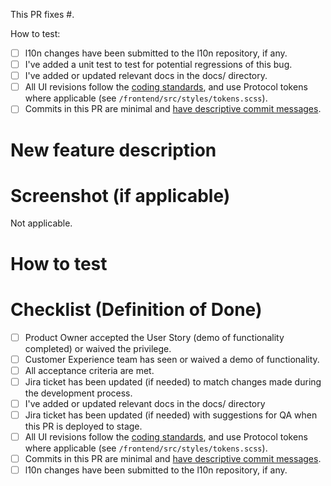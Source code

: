<!-- The following is intended to be helpful to you. Feel free to remove anything that is not. -->

<!-- When fixing a bug: -->

This PR fixes #<issue ID>.

How to test:

- [ ] l10n changes have been submitted to the l10n repository, if any.
- [ ] I've added a unit test to test for potential regressions of this bug.
- [ ] I've added or updated relevant docs in the docs/ directory.
- [ ] All UI revisions follow the [coding standards](https://github.com/mozilla/fx-private-relay/blob/main/docs/coding-standards.md), and use Protocol tokens where applicable (see `/frontend/src/styles/tokens.scss`).
- [ ] Commits in this PR are minimal and [have descriptive commit messages](https://chris.beams.io/posts/git-commit/).

<!-- When adding a new feature: -->

# New feature description



# Screenshot (if applicable)

Not applicable.

# How to test



# Checklist (Definition of Done)
- [ ] Product Owner accepted the User Story (demo of functionality completed) or waived the privilege.
- [ ] Customer Experience team has seen or waived a demo of functionality.
- [ ] All acceptance criteria are met.
- [ ] Jira ticket has been updated (if needed) to match changes made during the development process.
- [ ] I've added or updated relevant docs in the docs/ directory
- [ ] Jira ticket has been updated (if needed) with suggestions for QA when this PR is deployed to stage.
- [ ] All UI revisions follow the [coding standards](https://github.com/mozilla/fx-private-relay/blob/main/docs/coding-standards.md), and use Protocol tokens where applicable (see `/frontend/src/styles/tokens.scss`).
- [ ] Commits in this PR are minimal and [have descriptive commit messages](https://chris.beams.io/posts/git-commit/).
- [ ] l10n changes have been submitted to the l10n repository, if any.

